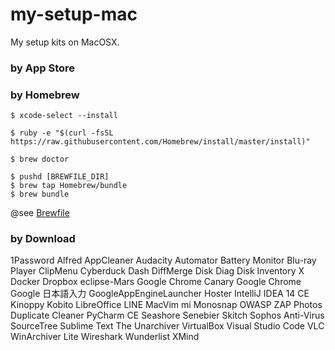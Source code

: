 # my-setup-mac
My setup kits on MacOSX.


### by App Store


### by Homebrew

```shell
$ xcode-select --install

$ ruby -e "$(curl -fsSL https://raw.githubusercontent.com/Homebrew/install/master/install)"

$ brew doctor

$ pushd [BREWFILE_DIR]
$ brew tap Homebrew/bundle
$ brew bundle
```

@see [Brewfile](./Brewfile)

### by Download


1Password
Alfred
AppCleaner
Audacity
Automator
Battery Monitor
Blu-ray Player
ClipMenu
Cyberduck
Dash
DiffMerge
Disk Diag
Disk Inventory X
Docker
Dropbox
eclipse-Mars
Google Chrome Canary
Google Chrome
Google 日本語入力
GoogleAppEngineLauncher
Hoster
IntelliJ IDEA 14 CE
Kinoppy
Kobito
LibreOffice
LINE
MacVim
mi
Monosnap
OWASP ZAP
Photos Duplicate Cleaner
PyCharm CE
Seashore
Senebier
Skitch
Sophos Anti-Virus
SourceTree
Sublime Text
The Unarchiver
VirtualBox
Visual Studio Code
VLC
WinArchiver Lite
Wireshark
Wunderlist
XMind

